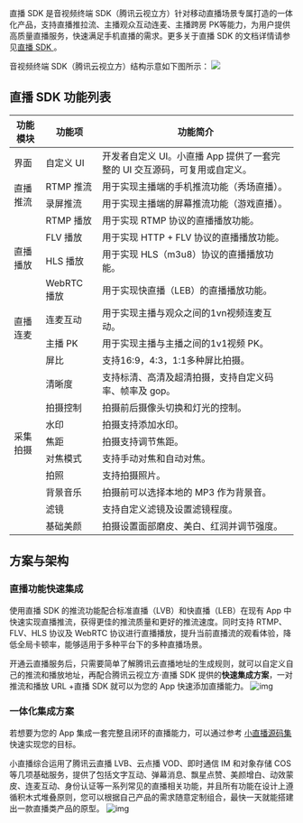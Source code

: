 直播 SDK 是音视频终端 SDK（腾讯云视立方）针对移动直播场景专属打造的一体化产品，支持直播推拉流、主播观众互动连麦、主播跨房 PK等能力，为用户提供高质量直播服务，快速满足手机直播的需求。更多关于直播 SDK 的文档详情请参见[直播 SDK ](https://cloud.tencent.com/document/product/454)。

音视频终端 SDK（腾讯云视立方）结构示意如下图所示：
![](https://qcloudimg.tencent-cloud.cn/raw/4c2dc3d9ccc231b25975711676d78be5.jpg)

## 直播 SDK 功能列表

<table>
<thead>
<tr>
<th>功能模块</th>
<th>功能项</th>
<th>功能简介</th>
</tr>
</thead>
<tbody><tr>
<td>界面</td>
<td>自定义 UI</td>
<td>开发者自定义 UI。小直播 App 提供了一套完整的 UI 交互源码，可复用或自定义。</td>
</tr><tr>
<td rowspan=2>直播推流</td>
<td>RTMP 推流</td>
<td>用于实现主播端的手机推流功能（秀场直播）。</td>
</tr><tr>
<td>录屏推流</td>
<td>用于实现主播端的屏幕推流功能（游戏直播）。</td>
</tr><tr>
<td rowspan=4>直播播放</td>
<td>RTMP 播放</td>
<td>用于实现 RTMP 协议的直播播放功能。</td>
</tr><tr>
<td>FLV 播放</td>
<td>用于实现 HTTP + FLV 协议的直播播放功能。</td>
</tr><tr>
<td>HLS 播放</td>
<td>用于实现 HLS（m3u8）协议的直播播放功能。</td>
</tr><tr>
<td>WebRTC 播放</td>
<td>用于实现快直播（LEB）的直播播放功能。</td>
</tr><tr>
<td rowspan=2>直播连麦</td>
<td>连麦互动</td>
<td>用于实现主播与观众之间的1vn视频连麦互动。</td>
</tr>
<tr>
<td>主播 PK</td>
<td>用于实现主播与主播之间的1v1视频 PK。</td>
</tr><tr>
<td rowspan=10>采集拍摄</td>
<td>屏比</td>
<td>支持16:9，4:3，1:1多种屏比拍摄。</td>
</tr><tr>
<td>清晰度</td>
<td>支持标清、高清及超清拍摄，支持自定义码率、帧率及 gop。</td>
</tr><tr>
<td>拍摄控制</td>
<td>拍摄前后摄像头切换和灯光的控制。</td>
</tr><tr>
<td>水印</td>
<td>拍摄支持添加水印。</td>
</tr><tr>
<td>焦距</td>
<td>拍摄支持调节焦距。</td>
</tr>
<tr>
<td>对焦模式</td>
<td>支持手动对焦和自动对焦。</td>
</tr><tr>
<td>拍照</td>
<td>支持拍摄照片。</td>
</tr><tr>
<td>背景音乐</td>
<td>拍摄前可以选择本地的 MP3 作为背景音。</td>
</tr><tr>
<td>滤镜</td>
<td>支持自定义滤镜及设置滤镜程度。</td>
</tr><tr>
<td>基础美颜</td>
<td>拍摄设置面部磨皮、美白、红润并调节强度。</td>
</tr>
</tbody></table>

## 方案与架构

### 直播功能快速集成

使用直播 SDK 的推流功能配合标准直播（LVB）和快直播（LEB）在现有 App 中快速实现直播推流，获得更佳的推流质量和更好的推流速度。同时支持 RTMP、FLV、HLS 协议及 WebRTC 协议进行直播播放，提升当前直播流的观看体验，降低全局卡顿率，能够适用于多种平台下的多种直播场景。

开通云直播服务后，只需要简单了解腾讯云直播地址的生成规则，就可以自定义自己的推流和播放地址，再配合腾讯云视立方·直播 SDK 提供的**快速集成方案**，一对推流和播放 URL +直播 SDK 就可以为您的 App 快速添加直播能力。
![img](https://main.qcloudimg.com/raw/eb48f164da788994ac5d3cf9d8879de0.svg)

### 一体化集成方案

若想要为您的 App 集成一套完整且闭环的直播能力，可以通过参考 [小直播源码集](https://cloud.tencent.com/document/product/454/6555#.E5.B0.8F.E7.9B.B4.E6.92.AD-app) 快速实现您的目标。

小直播综合运用了腾讯云直播 LVB、云点播 VOD、即时通信 IM 和对象存储 COS 等几项基础服务，提供了包括文字互动、弹幕消息、飘星点赞、美颜增白、动效蒙皮、连麦互动、身份认证等一系列常见的直播相关功能，并且所有功能在设计上遵循积木式堆叠原则，您可以根据自己产品的需求随意定制组合，最快一天就能搭建出一款直播类产品的原型。
![img](https://main.qcloudimg.com/raw/ad947522ff2c80f727684312e454b59d.svg)